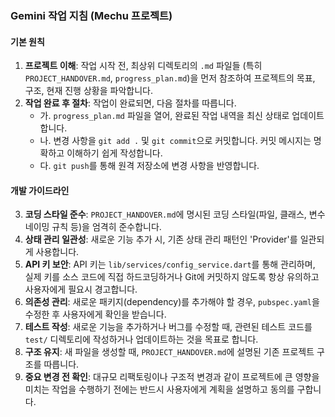 ### Gemini 작업 지침 (Mechu 프로젝트)

#### 기본 원칙
1.  **프로젝트 이해**: 작업 시작 전, 최상위 디렉토리의 `.md` 파일들 (특히 `PROJECT_HANDOVER.md`, `progress_plan.md`)을 먼저 참조하여 프로젝트의 목표, 구조, 현재 진행 상황을 파악합니다.
2.  **작업 완료 후 절차**: 작업이 완료되면, 다음 절차를 따릅니다.
    *   가. `progress_plan.md` 파일을 열어, 완료된 작업 내역을 최신 상태로 업데이트합니다.
    *   나. 변경 사항을 `git add .` 및 `git commit`으로 커밋합니다. 커밋 메시지는 명확하고 이해하기 쉽게 작성합니다.
    *   다. `git push`를 통해 원격 저장소에 변경 사항을 반영합니다.

#### 개발 가이드라인
3.  **코딩 스타일 준수**: `PROJECT_HANDOVER.md`에 명시된 코딩 스타일(파일, 클래스, 변수 네이밍 규칙 등)을 엄격히 준수합니다.
4.  **상태 관리 일관성**: 새로운 기능 추가 시, 기존 상태 관리 패턴인 'Provider'를 일관되게 사용합니다.
5.  **API 키 보안**: API 키는 `lib/services/config_service.dart`를 통해 관리하며, 실제 키를 소스 코드에 직접 하드코딩하거나 Git에 커밋하지 않도록 항상 유의하고 사용자에게 필요시 경고합니다.
6.  **의존성 관리**: 새로운 패키지(dependency)를 추가해야 할 경우, `pubspec.yaml`을 수정한 후 사용자에게 확인을 받습니다.
7.  **테스트 작성**: 새로운 기능을 추가하거나 버그를 수정할 때, 관련된 테스트 코드를 `test/` 디렉토리에 작성하거나 업데이트하는 것을 목표로 합니다.
8.  **구조 유지**: 새 파일을 생성할 때, `PROJECT_HANDOVER.md`에 설명된 기존 프로젝트 구조를 따릅니다.
9.  **중요 변경 전 확인**: 대규모 리팩토링이나 구조적 변경과 같이 프로젝트에 큰 영향을 미치는 작업을 수행하기 전에는 반드시 사용자에게 계획을 설명하고 동의를 구합니다.
